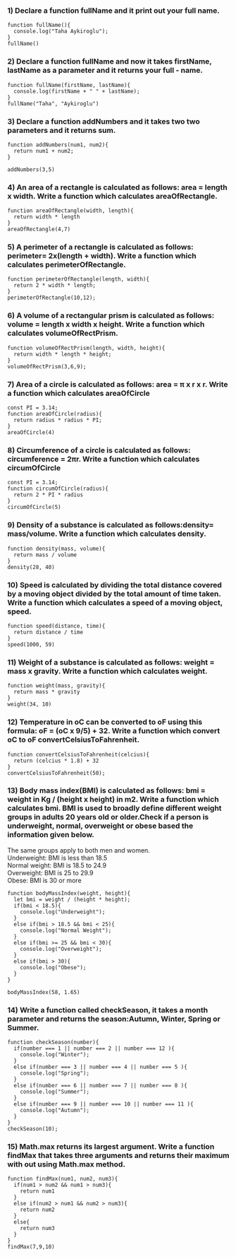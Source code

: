 ### 1) Declare a function fullName and it print out your full name.

```
function fullName(){
  console.log("Taha Aykiroglu");
}
fullName()
```

### 2) Declare a function fullName and now it takes firstName, lastName as a parameter and it returns your full - name.

```
function fullName(firstName, lastName){
  console.log(firstName + " " + lastName);
}
fullName("Taha", "Aykiroglu")
```

### 3) Declare a function addNumbers and it takes two two parameters and it returns sum.

```
function addNumbers(num1, num2){
  return num1 + num2;
}

addNumbers(3,5)
```

### 4) An area of a rectangle is calculated as follows: area = length x width. Write a function which calculates areaOfRectangle.

```
function areaOfRectangle(width, length){
  return width * length
}
areaOfRectangle(4,7)
```

### 5) A perimeter of a rectangle is calculated as follows: perimeter= 2x(length + width). Write a function which calculates perimeterOfRectangle.

```
function perimeterOfRectangle(length, width){
  return 2 * width * length;
}
perimeterOfRectangle(10,12);
```

### 6) A volume of a rectangular prism is calculated as follows: volume = length x width x height. Write a function which calculates volumeOfRectPrism.

```
function volumeOfRectPrism(length, width, height){
  return width * length * height;
}
volumeOfRectPrism(3,6,9);
```

### 7) Area of a circle is calculated as follows: area = π x r x r. Write a function which calculates areaOfCircle

```
const PI = 3.14;
function areaOfCircle(radius){
  return radius * radius * PI;
}
areaOfCircle(4)
```

### 8) Circumference of a circle is calculated as follows: circumference = 2πr. Write a function which calculates circumOfCircle

```
const PI = 3.14;
function circumOfCircle(radius){
  return 2 * PI * radius
}
circumOfCircle(5)
```

### 9) Density of a substance is calculated as follows:density= mass/volume. Write a function which calculates density.

```
function density(mass, volume){
  return mass / volume
}
density(28, 40)
```

### 10) Speed is calculated by dividing the total distance covered by a moving object divided by the total amount of time taken. Write a function which calculates a speed of a moving object, speed.

```
function speed(distance, time){
  return distance / time
}
speed(1000, 59)
```

### 11) Weight of a substance is calculated as follows: weight = mass x gravity. Write a function which calculates weight.

```
function weight(mass, gravity){
  return mass * gravity
}
weight(34, 10)
```

### 12) Temperature in oC can be converted to oF using this formula: oF = (oC x 9/5) + 32. Write a function which convert oC to oF convertCelsiusToFahrenheit.

```
function convertCelsiusToFahrenheit(celcius){
  return (celcius * 1.8) + 32
}
convertCelsiusToFahrenheit(50);
```

### 13) Body mass index(BMI) is calculated as follows: bmi = weight in Kg / (height x height) in m2. Write a function which calculates bmi. BMI is used to broadly define different weight groups in adults 20 years old or older.Check if a person is underweight, normal, overweight or obese based the information given below.

The same groups apply to both men and women. <br>
Underweight: BMI is less than 18.5 <br>
Normal weight: BMI is 18.5 to 24.9 <br>
Overweight: BMI is 25 to 29.9 <br>
Obese: BMI is 30 or more <br>

```
function bodyMassIndex(weight, height){
  let bmi = weight / (height * height);
  if(bmi < 18.5){
    console.log("Underweight");
  }
  else if(bmi > 18.5 && bmi < 25){
    console.log("Normal Weight");
  }
  else if(bmi >= 25 && bmi < 30){
    console.log("Overweight");
  }
  else if(bmi > 30){
    console.log("Obese");
  }
}

bodyMassIndex(58, 1.65)
```

### 14) Write a function called checkSeason, it takes a month parameter and returns the season:Autumn, Winter, Spring or Summer.

```
function checkSeason(number){
  if(number === 1 || number === 2 || number === 12 ){
    console.log("Winter");
  }
  else if(number === 3 || number === 4 || number === 5 ){
    console.log("Spring");
  }
  else if(number === 6 || number === 7 || number === 8 ){
    console.log("Summer");
  }
  else if(number === 9 || number === 10 || number === 11 ){
    console.log("Autumn");
  }
}
checkSeason(10);
```

### 15) Math.max returns its largest argument. Write a function findMax that takes three arguments and returns their maximum with out using Math.max method.

```
function findMax(num1, num2, num3){
  if(num1 > num2 && num1 > num3){
    return num1
  }
  else if(num2 > num1 && num2 > num3){
    return num2
  }
  else{
    return num3
  }
}
findMax(7,9,10)
```
